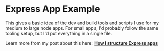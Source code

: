 # Express App Example

This gives a basic idea of the dev and build tools and scripts I use for my
medium to large node apps. For small apps, I'd probably follow the same tooling
setup, but I'd put everything in a single file.

Learn more from my post about this here:
[**How I structure Express apps**](https://kentcdodds.com/blog/how-i-structure-express-apps)
